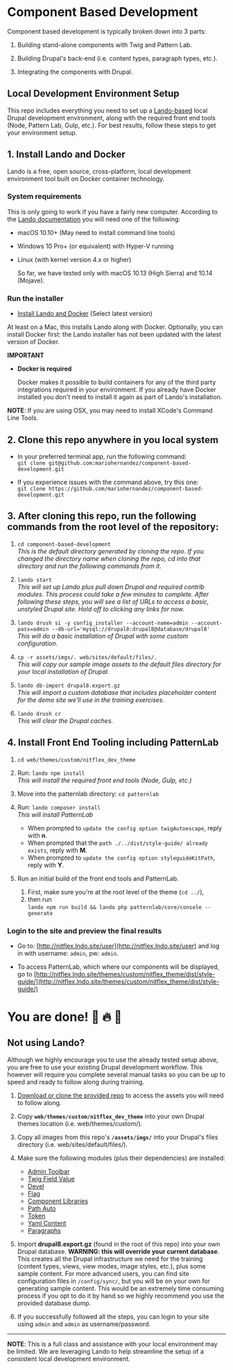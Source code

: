 # Component Based Development
Component based development is typically broken down into 3 parts:

1. Building stand-alone components with Twig and Pattern Lab.

2. Building Drupal's back-end (i.e. content types, paragraph types, etc.).

2. Integrating the components with Drupal.

## Local Development Environment Setup

This repo includes everything you need to set up a [Lando-based](https://docs.devwithlando.io/) local Drupal development environment, along with the required front end tools (Node, Pattern Lab, Gulp, etc.). For best results, follow these steps to get your environment setup.

## 1. Install Lando and Docker
Lando is a free, open source, cross-platform, local development environment tool built on Docker container technology.

### System requirements

This is only going to work if you have a fairly new computer. According to the [Lando documentation](https://docs.devwithlando.io/installation/system-requirements.html#operating-system) you will need one of the following:

* macOS 10.10+ \(May need to install command line tools\)
* Windows 10 Pro+ \(or equivalent\) with Hyper-V running
* Linux \(with kernel version 4.x or higher\)

  So far, we have tested only with macOS 10.13 \(High Sierra\) and 10.14 \(Mojave\).

### Run the installer

* [Install Lando and Docker](https://github.com/lando/lando/releases) (Select latest version)

At least on a Mac, this installs Lando along with Docker. Optionally, you can install Docker first: the Lando installer has not been updated with the latest version of Docker.

**IMPORTANT**

* **Docker is required**

  Docker makes it possible to build containers for any of the third party integrations required in your environment. If you already have Docker installed you don't need to install it again as part of Lando's installation.

**NOTE**: If you are using OSX, you may need to install XCode's Command Line Tools.

## 2. Clone this repo anywhere in you local system
* In your preferred terminal app, run the following command:<br />
```git clone git@github.com:mariohernandez/component-based-development.git```

* If you experience issues with the command above, try this one:<br />
```git clone https://github.com/mariohernandez/component-based-development.git```


## 3. After cloning this repo, run the following commands from the root level of the repository:

1. `cd component-based-development`<br />_This is the default directory generated by cloning the repo.  If you changed the directory name when cloning the repo, cd into that directory and run the following commands from it_.

2. `lando start`<br />_This will set up Lando plus pull down Drupal and required contrib modules.  This process could take a few minutes to complete. After following these steps, you will see a list of URLs to access a basic, unstyled Drupal site.  Hold off to clicking any links for now._

3. `lando drush si -y config_installer --account-name=admin --account-pass=admin --db-url='mysql://drupal8:drupal8@database/drupal8'`<br />_This will do a basic installation of Drupal with some custom configuration._

4. `cp -r assets/imgs/. web/sites/default/files/.`<br />_This will copy our sample image assets to the default files directory for your local installation of Drupal._

5. `lando db-import drupal8.export.gz`<br />_This will import a custom database that includes placeholder content for the demo site we'll use in the training exercises._

6. `lando drush cr`<br />_This will clear the Drupal caches._


## 4. Install Front End Tooling including PatternLab

1. `cd web/themes/custom/nitflex_dev_theme`

2. Run: `lando npm install`<br />_This will install the required front end tools (Node, Gulp, etc.)_

3. Move into the patternlab directory:  `cd patternlab`

4. Run: `lando composer install`<br />_This will install PatternLab_<br />
    - When prompted to `update the config option twigAutoescape`, reply with **n**.<br />
    - When prompted that the `path ./../dist/style-guide/ already exists`, reply with **M**.<br />
    - When prompted to `update the config option styleguideKitPath`, reply with **Y**.

5. Run an initial build of the front end tools and PatternLab.<br />
    1. First, make sure you're at the root level of the theme (`cd ../`),<br />
    2. then run<br />```lando npm run build && lando php patternlab/core/console --generate```

### Login to the site and preview the final results
- Go to: [http://nitflex.lndo.site/user](http://nitflex.lndo.site/user) and log in with username: `admin`, pw: `admin`.

- To access PatternLab, which where our components will be displayed, go to [http://nitflex.lndo.site/themes/custom/nitflex_theme/dist/style-guide/](http://nitflex.lndo.site/themes/custom/nitflex_theme/dist/style-guide/)

# You are done! 🙌 🔥 👊


## Not using Lando?

Although we highly encourage you to use the already tested setup above, you are free to use your existing Drupal development workflow.  This however will require you complete several manual tasks so you can be up to speed and ready to follow along during training.

1. [Download or clone the provided repo](https://github.com/mariohernandez/component-based-development) to access the assets you will need to follow along.

2. Copy **`web/themes/custom/nitflex_dev_theme`** into your own Drupal themes location (i.e. web/themes/custom/).

3. Copy all images from this repo's **`/assets/imgs/`** into your Drupal's files directory (i.e. web/sites/default/files/).

4. Make sure the following modules (plus their dependencies) are installed:
    * [Admin Toolbar](https://www.drupal.org/project/admin_toolbar)
    * [Twig Field Value](https://www.drupal.org/project/twig_field_value)
    * [Devel](https://www.drupal.org/project/devel)
    * [Flag](https://www.drupal.org/project/flag)
    * [Component Libraries](https://www.drupal.org/project/components)
    * [Path Auto](https://www.drupal.org/project/pathauto)
    * [Token](https://www.drupal.org/project/token)
    * [Yaml Content](https://www.drupal.org/project/yaml_content)
    * [Paragraphs](https://www.drupal.org/project/paragraphs)

5. Import **drupal8.export.gz** (found in the root of this repo) into your own Drupal database. **WARNING: this will override your current database**.  This creates all the Drupal infrastructure we need for the training (content types, views, view modes, image styles, etc.), plus some sample content. For more advanced users, you can find site configuration files in `/config/sync/`, but you will be on your own for generating sample content. This would be an extremely time consuming process if you opt to do it by hand so we highly recommend you use the provided database dump.

6. If you successfully followed all the steps, you can login to your site using `admin` and `admin` as username/password.

---
**NOTE**:  This is a full class and assistance with your local environment may be limited. We are leveraging Lando to help streamline the setup of a consistent local development environment.
<!-- TODO: Commenting for now until documentation is complete. -->
<!-- ## Workshop exercises:

[Component based development exercises](https://mariohernandez.gitbooks.io/components-training/). -->
